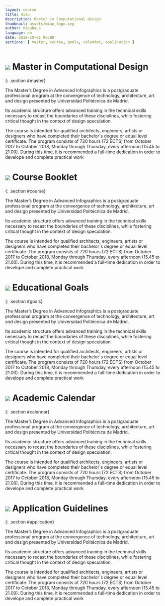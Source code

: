 ```yaml
---
layout: course
title: miau
description: Master in Computational design
thumbnail: assets/miau_logo.svg
author: miauhaus
language: en
date: 2018-10-01 00:00
sections: [ master, course, goals, calendar, application ]
---
```

# ![](https://c2.staticflickr.com/2/1968/45347132761_135e70d6ee_b_d.jpg) <span>Master in Computational Design
{: .section #master}

The Master’s Degree in Advanced Infographics is a postgraduate professional program at the convergence of technology, architecture, art and design presented by Universidad Politécnica de Madrid. 

Its academic structure offers advanced training in the technical skills necessary to recast the boundaries of these disciplines, while fostering critical thought in the context of design speculation.

The course is intended for qualified architects, engineers, artists or designers who have completed their bachelor´s degree or equal level certificate. The program consists of 720 hours (72 ECTS) from October 2017 to October 2018, Monday through Thursday, every afternoon (15.45 to 21.00). During this time, it is recommended a full-time dedication in order to develope and complete practical work

# ![](https://c2.staticflickr.com/2/1968/45347132761_135e70d6ee_b_d.jpg) <span>Course Booklet
{: .section #course}

The Master’s Degree in Advanced Infographics is a postgraduate professional program at the convergence of technology, architecture, art and design presented by Universidad Politécnica de Madrid. 

Its academic structure offers advanced training in the technical skills necessary to recast the boundaries of these disciplines, while fostering critical thought in the context of design speculation.

The course is intended for qualified architects, engineers, artists or designers who have completed their bachelor´s degree or equal level certificate. The program consists of 720 hours (72 ECTS) from October 2017 to October 2018, Monday through Thursday, every afternoon (15.45 to 21.00). During this time, it is recommended a full-time dedication in order to develope and complete practical work

# ![](https://c2.staticflickr.com/2/1968/45347132761_135e70d6ee_b_d.jpg) <span>Educational Goals
{: .section #goals}

The Master’s Degree in Advanced Infographics is a postgraduate professional program at the convergence of technology, architecture, art and design presented by Universidad Politécnica de Madrid. 

Its academic structure offers advanced training in the technical skills necessary to recast the boundaries of these disciplines, while fostering critical thought in the context of design speculation.

The course is intended for qualified architects, engineers, artists or designers who have completed their bachelor´s degree or equal level certificate. The program consists of 720 hours (72 ECTS) from October 2017 to October 2018, Monday through Thursday, every afternoon (15.45 to 21.00). During this time, it is recommended a full-time dedication in order to develope and complete practical work

# ![](https://c2.staticflickr.com/2/1968/45347132761_135e70d6ee_b_d.jpg) <span>Academic Calendar
{: .section #calendar}

The Master’s Degree in Advanced Infographics is a postgraduate professional program at the convergence of technology, architecture, art and design presented by Universidad Politécnica de Madrid. 

Its academic structure offers advanced training in the technical skills necessary to recast the boundaries of these disciplines, while fostering critical thought in the context of design speculation.

The course is intended for qualified architects, engineers, artists or designers who have completed their bachelor´s degree or equal level certificate. The program consists of 720 hours (72 ECTS) from October 2017 to October 2018, Monday through Thursday, every afternoon (15.45 to 21.00). During this time, it is recommended a full-time dedication in order to develope and complete practical work

# ![](https://c2.staticflickr.com/2/1968/45347132761_135e70d6ee_b_d.jpg) <span>Application Guidelines
{: .section #application}

The Master’s Degree in Advanced Infographics is a postgraduate professional program at the convergence of technology, architecture, art and design presented by Universidad Politécnica de Madrid. 

Its academic structure offers advanced training in the technical skills necessary to recast the boundaries of these disciplines, while fostering critical thought in the context of design speculation.

The course is intended for qualified architects, engineers, artists or designers who have completed their bachelor´s degree or equal level certificate. The program consists of 720 hours (72 ECTS) from October 2017 to October 2018, Monday through Thursday, every afternoon (15.45 to 21.00). During this time, it is recommended a full-time dedication in order to develope and complete practical work
